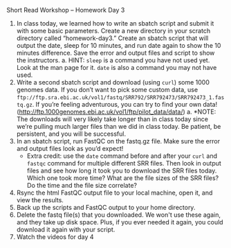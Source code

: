 Short Read Workshop – Homework Day 3

1. In class today, we learned how to write an sbatch script and submit it with some basic parameters. Create a new directory in your scratch directory called “homework-day3.” Create an sbatch script that will output the date, sleep for 10 minutes, and run date again to show the 10 minutes difference. Save the error and output files and script to show the instructors.
	a. HINT: `sleep` is a command you have not used yet. Look at the man page for it. `date` is also a command you may not have used.
2. Write a second sbatch script and download (using `curl`) some 1000 genomes data. If you don’t want to pick some custom data, use `ftp://ftp.sra.ebi.ac.uk/vol1/fastq/SRR792/SRR792473/SRR792473_1.fastq.gz`. If you’re feeling adventurous, you can try to find your own data! (http://ftp.1000genomes.ebi.ac.uk/vol1/ftp/pilot_data/data/)
	a. *NOTE: The downloads will very likely take longer than in class today since we’re pulling much larger files than we did in class today. Be patient, be persistent, and you will be successful.
3. In an sbatch script, run FastQC on the fastq.gz file. Make sure the error and output files look as you’d expect!
    - Extra credit: use the `date` command before and after your `curl` and `fastqc` command for multiple different SRR files. Then look in output files and see how long it took you to download the SRR files today. Which one took more time? What are the file sizes of the SRR files? Do the time and the file size correlate?
4. Rsync the html FastQC output file to your local machine, open it, and view the results.
5. Back up the scripts and FastQC output to your home directory.
6. Delete the fastq file(s) that you downloaded. We won't use these again, and they take up disk space. Plus, if you ever needed it again, you could download it again with your script.
7. Watch the videos for day 4

